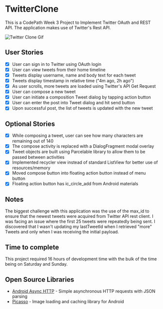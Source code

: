# TwitterClone
This is a CodePath Week 3 Project to Implement Twitter OAuth and REST API. The application makes use of Twitter's Rest API. 

![Twitter Clone Gif](/TweetClone.gif "An animated image showing use.")

## User Stories

* [x] User can sign in to Twitter using OAuth login
* [x] User can view tweets from their home timeline
* [x] Tweets display username, name and body text for each tweet
* [x] Tweets display timestamp in relative time ("4m ago, 2h ago")
* [x] As user scrolls, more tweets are loaded using Twitter's API Get Request
* [x] User can compose a new tweet  
* [x] User can initiate a composition Tweet dialog by tapping action button
* [x] User can enter the post into Tweet dialog and hit send button
* [x] Upon successful post, the list of tweets is updated with the new tweet

## Optional Stories  
* [x] While composing a tweet, user can see how many characters are remaining out of 140
* [x] The compose activity is replaced with a DialogFragment modal overlay
* [x] Tweet objects are built using Parcelable library to allow them to be passed between activities
* [x] Implemented recycler view instead of standard ListView for better use of resources/memory
* [x] Moved compose button into floating action button instead of menu button
* [x] Floating action button has ic_circle_add from Android materials

## Notes

The biggest challenge with this application was the use of the max_id to ensure that the newest tweets were acquired from Twitter API rest client. I was facing an issue where the first 25 tweets were repeatedly being sent. I discovered that I wasn't updating my lastTweetId when I retrieved "more" Tweets and only when I was receiving the initial payload.  

## Time to complete

This project required 16 hours of development time with the bulk of the time being on Saturday and Sunday.  

## Open Source Libraries

- [Android Async HTTP](https://github.com/loopj/android-async-http) - Simple asynchronous HTTP requests with JSON parsing
- [Picasso](http://square.github.io/picasso/) - Image loading and caching library for Android